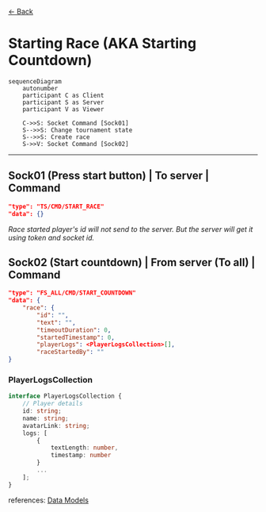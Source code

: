 [<- Back](../index.md)

# Starting Race (AKA Starting Countdown)

```mermaid
sequenceDiagram
    autonumber
    participant C as Client
    participant S as Server
    participant V as Viewer

    C->>S: Socket Command [Sock01]
    S-->>S: Change tournament state
    S-->>S: Create race
    S->>V: Socket Command [Sock02]
```

---

## Sock01 (Press start button) | To server | Command

```json
"type": "TS/CMD/START_RACE"
"data": {}
```

_Race started player's id will not send to the server. But the server will get it using token and socket id._

## Sock02 (Start countdown) | From server (To all) | Command

```json
"type": "FS_ALL/CMD/START_COUNTDOWN"
"data": {
    "race": {
        "id": "",
        "text": "",
        "timeoutDuration": 0,
        "startedTimestamp": 0,
        "playerLogs": <PlayerLogsCollection>[],
        "raceStartedBy": ""
}
```

### **PlayerLogsCollection**

```ts
interface PlayerLogsCollection {
    // Player details
    id: string;
    name: string;
    avatarLink: string;
    logs: [
        {
            textLength: number,
            timestamp: number
        }
        ...
    ];
}

```

references: [Data Models](../../../../libs/models/src/lib/sockets)
